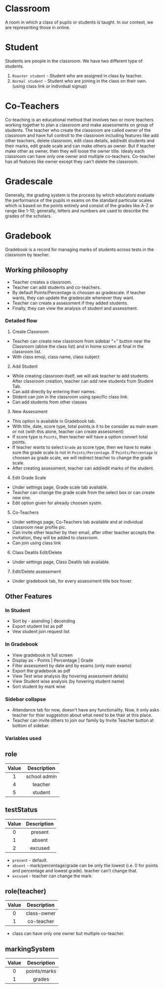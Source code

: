 # Classroom 
A room in which a class of pupils or students is taught. In our context, we are representing those in online.

# Student
Students are people in the classroom. We have two different type of students.
1. `Roaster student` - Student who are assigned in class by teacher.
2. `Normal student` - Student who are joining in the class on their own. (using class link or individual signup)

# Co-Teachers
Co-teaching is an educational method that involves two or more teachers working together to plan a classroom and make assessments on group of students. The teacher who create the classroom are called owner of the classroom and have full controll to the classroom including features like add other teachers, delete classroom, edit class details, add/edit students and their marks, edit grade scale and can make others as owner. But if teacher make other as owner, then they will loose the owner title. Idealy each classroom can have only one owner and multiple co-teachers. Co-teacher has all features like owner except they can't delete the classroom.

# Gradescale
Generally, the grading system is the process by which educators evaluate the performance of the pupils in exams on the standard particular scales which is based on the points entirely and consist of the grades like A-Z or range like 1-10; generally, letters and numbers are used to describe the grades of the scholars.

# Gradebook
Gradebook is a record for managing marks of students across tests in the classroom by teacher.


## Working philosophy
- Teacher creates a classroom.
- Teacher can add students and co-teachers.
- By default Points/Percentage is choosen as gradescale. if teacher wants, they can update the gradescale whenever they want. 
- Teacher can create a assessment if they added students.
- Finally, they can view the analysis of student and assessment. 

### Detailed flow
1. Create Classroom
  - Teacher can create new classroom from sidebar "+" button near the Classroom (ablve the class list) and in home screen at final in the classroom list.
  - With class emoji, class name, class subject

2. Add Student
  - While creating classroom itself, we will ask teacher to add students. After classroom creation, teacher can add new students from Student Tab.
  - Can add directly by entering their names.
  - Stident can join in the classroom using specific class link.
  - Can add students from other classes
  
3. New Assessment
  - This option is available in Gradebook tab.
  - With title, date, score type, total points,is it to be consider as main exam or not (with this alone, teacher can create assessment)
  - If score type is `Points`, then teacher will have a option convert total points.
  - If teacher wants to select `Grade` as score type, then we have to make sure the grade scale is not in `Points/Percentage`. If `Points/Percentage` is choosen as grade scale, we will redirect teacher to change the grade scale. 
  - After creating assessment, teacher can add/edit marks of the student.

4. Edit Grade Scale
  - Under settings page, Grade scale tab available.
  - Teacher can change the grade scale from the select box or can create new one.
  - Edit option given for already choosen systm.

5. Co-Teachers
  - Under settings page, Co-Teachers tab available and at individual classroom near profile pic.
  - Can invite other teacher by their email, after other teacher accepts the invitation, they will be added to classroom.
  - Can join using class link

6. Class Deatils Edit/Delete
  - Under settings page, Class Deatils tab available.

7. Edit/Delete assessmwnt
  - Under gradebook tab, for every assessment title box hover.


## Other Features
### In Student 
  * Sort by - asending | decending
  * Export student list as pdf
  * Vew student join request list

### In Gradebook
  * View gradebook in full screen
  * Display as - Points | Percentage | Grade
  * Filter assessment by date and by exams (only main exams)
  * Export the gradebook as pdf
  * View Test wise analysis (by hovering assessment details)
  * View Student wise analysis (by hovering student name)
  * Sort student by mark wise

### Sidebar collapse  

* Attendance tab for now, doesn't have any functionality. Now, it only asks teacher for thier suggestion about what need to be thair at this place.
* Teacher can invite others to join our family by Invite Teacher button at bottom of sidebar.


### Variables used 
## role

| Value | Description |
| :---: | :---: |
| 1 | school admin |
| 4 | teacher |
| 5 | student |


## testStatus
| Value | Description |
| :---: | :---: |
| 0 | present |
| 1 | absent |
| 2 | excused |

- `present` - default.
- `absent` - mark/percentage/grade can be only the lowest (i.e. 0 for points and percentage and lowest grade). teacher can't change that. 
- `excused` - teacher can change the mark.


## role(teacher)
| Value | Description |
| :---: | :---: |
| 0 | class-owner |
| 1 | co-teacher |

- class can have only one owner but multiple co-teacher.


## markingSystem
| Value | Description |
| :---: | :---: |
| 0 | points/marks |
| 1 | grades |

